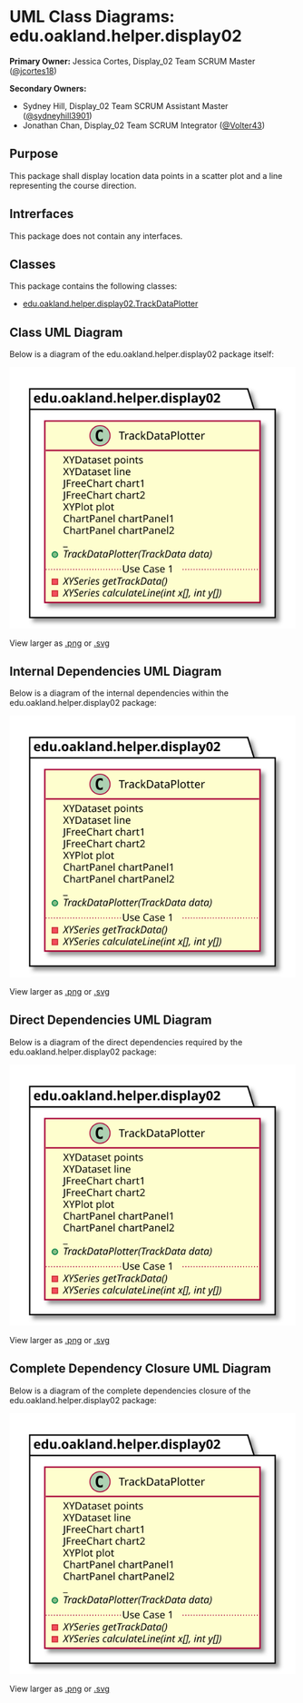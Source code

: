 # UML Class Diagrams: edu.oakland.helper.display02

**Primary Owner:** Jessica Cortes, Display_02 Team SCRUM Master ([@jcortes18](https://github.com/jcortes18/))

**Secondary Owners:**

- Sydney Hill, Display_02 Team SCRUM Assistant Master ([@sydneyhill3901](https://github.com/sydneyhill3901/))
- Jonathan Chan, Display_02 Team SCRUM Integrator ([@Volter43](https://github.com/Volter43/))

## Purpose

This package shall display location data points in a scatter plot and a line representing the course direction.

## Intrerfaces

This package does not contain any interfaces.

## Classes

This package contains the following classes:

- [edu.oakland.helper.display02.TrackDataPlotter](TrackDataPlotter)

## Class UML Diagram

Below is a diagram of the edu.oakland.helper.display02 package itself:

![edu.oakland.helper.display02](./Display02HelperPackage.svg)

View larger as [.png](./Display02HelperPackage.png) or [.svg](./Display02HelperPackage.svg)

## Internal Dependencies UML Diagram

Below is a diagram of the internal dependencies within the edu.oakland.helper.display02 package:

![edu.oakland.helper.display02 Internal Dependencies](./Display02HelperPackage_InternalDependencies.svg)

View larger as [.png](./Display02HelperPackage_InternalDependencies.png) or [.svg](./Display02HelperPackage_InternalDependencies.svg)

## Direct Dependencies UML Diagram

Below is a diagram of the direct dependencies required by the edu.oakland.helper.display02 package:

![edu.oakland.helper.display02 Direct Dependencies](./Display02HelperPackage_DirectDependencies.svg)

View larger as [.png](./Display02HelperPackage_DirectDependencies.png) or [.svg](./Display02HelperPackage_DirectDependencies.svg)

## Complete Dependency Closure UML Diagram

Below is a diagram of the complete dependencies closure of the edu.oakland.helper.display02 package:

![edu.oakland.helper.display02 Dependency Closure](./Display02HelperPackage_Closure.svg)

View larger as [.png](./Display02HelperPackage_Closure.png) or [.svg](./Display02HelperPackage_Closure.svg)
